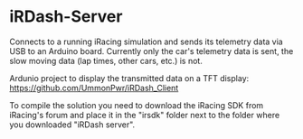 # iRDash-Server
Connects to a running iRacing simulation and sends its telemetry data via USB to an Arduino board.
Currently only the car's telemetry data is sent, the slow moving data (lap times, other cars, etc.) is not.

Ardunio project to display the transmitted data on a TFT display:
https://github.com/UmmonPwr/iRDash_Client

To compile the solution you need to download the iRacing SDK from iRacing's forum and place it in the "irsdk" folder next to the folder where you downloaded "iRDash server".